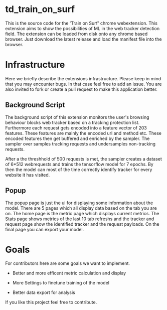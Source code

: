 # td_train_on_surf


This is the source code for the 'Train on Surf' chrome webextension. This extension aims to show 
the possibilities of ML in the web tracker detection field. The extension can be loaded from disk
onto any chrome based browser. Just download the latest release and load the manifest file into the
browser.

# Infrastructure

Here we briefly describe the extensions infrastructure. Please keep in mind that you may encounter 
bugs. In that case feel free to add an issue. You are also invited to fork or create a pull request
to make this application better.

## Background Script

The background script of this extension monitors the user's browsing behaviour blocks web tracker based 
on a tracking protection list. Furthermore each request gets encoded into a feature vector of 203 features.
These features are mainly the encoded url and method etc. These encoded features then get buffered and enriched by 
the sampler. The sampler over samples tracking requests and undersamples non-tracking requests.

After a the threshhold of 500 requests is met, the sampler creates a dataset of 6*512 webrequests and trains the
tensorflow model for 7 epochs. By then the model can most of the time correctly identify tracker for every website
it has visited. 

## Popup

The popup page is just the ui for displaying some information about the model. There are 5 pages which all display data based
on the tab you are on. The home page is the metric page which displays current metrics. The Stats page shows metrics of the last
10 tab refreshs and the tracker and request page show the identified tracker and the request payloads. On the final page you can
export your model.

# Goals

For contributors here are some goals we want to implement.

- Better and more efficent metric calculation and display

- More Settings to finetune training of the model

- Better data export for analysis

If you like this project feel free to contribute.